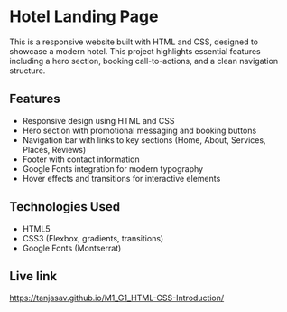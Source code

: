 # Hotel Landing Page

This is a responsive website built with HTML and CSS, designed to showcase a modern hotel. 
This project highlights essential features including a hero section, booking call-to-actions, and a clean navigation structure.



## Features

- Responsive design using HTML and CSS
- Hero section with promotional messaging and booking buttons
- Navigation bar with links to key sections (Home, About, Services, Places, Reviews)
- Footer with contact information
- Google Fonts integration for modern typography
- Hover effects and transitions for interactive elements

## Technologies Used

- HTML5
- CSS3 (Flexbox, gradients, transitions)
- Google Fonts (Montserrat)


## Live link
https://tanjasav.github.io/M1_G1_HTML-CSS-Introduction/
